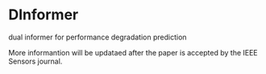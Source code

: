 # DInformer
dual informer for performance degradation prediction

More informantion will be updataed after the paper is accepted by the IEEE Sensors journal.
